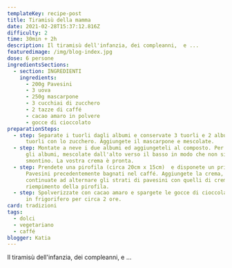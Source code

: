 ```yaml
---
templateKey: recipe-post
title: Tiramisù della mamma
date: 2021-02-28T15:37:12.816Z
difficulty: 2
time: 30min + 2h
description: Il tiramisù dell'infanzia, dei compleanni,  e ...
featuredimage: /img/blog-index.jpg
dose: 6 persone
ingredientsSections:
  - section: INGREDIENTI
    ingredients:
      - 200g Pavesini
      - 3 uova
      - 250g mascarpone
      - 3 cucchiai di zucchero
      - 2 tazze di caffé
      - cacao amaro in polvere
      - gocce di cioccolato
preparationSteps:
  - step: Separate i tuorli dagli albumi e conservate 3 tuorli e 2 albumi. Unite i
      tuorli con lo zucchero. Aggiungete il mascarpone e mescolate.
  - step: Montate a neve i due albumi ed aggiungeteli al composto. Per incorporare
      gli albumi, mescolate dall'alto verso il basso in modo che non si
      smontino. La vostra crema è pronta.
  - step: Prendete una pirofila (circa 20cm x 15cm)  e disponete un primo strato di
      Pavesini precedentemente bagnati nel caffé. Aggiungete la crema, quindi
      continuate ad alternare gli strati di pavesini con quelli di crema fino al
      riempimento della pirofila.
  - step: Spolverizzate con cacao amaro e spargete le gocce di cioccolato. Mettete
      in frigorifero per circa 2 ore.
card: tradizioni
tags:
  - dolci
  - vegetariano
  - caffé
blogger: Katia
---
```

Il tiramisù dell'infanzia, dei compleanni,  e ...